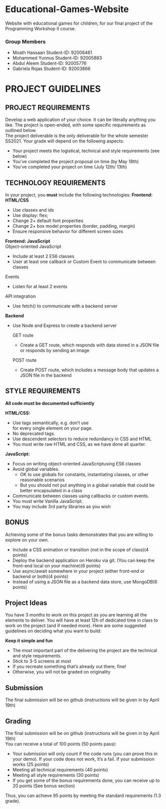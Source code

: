# Educational-Games-Website
Website with educational games for children, for our final project of the Programming Workshop II course. 

### Group Members
- Moath Hassaan Student-ID: 92006461
- Mohammed Yunnus Student-ID: 92005883
- Abdul Aleem Student-ID: 92005776
- Gabriela Rojas Student-ID: 92003866

# PROJECT GUIDELINES 

## PROJECT REQUIREMENTS
Develop a web application of your choice. It can be literally anything you like. The project is open-ended, with some specific requirements as outlined below.<br/> 
The project deliverable is the only deliverable for the whole semester SS2021. Your grade will depend on the following aspects: 
- Your project meets the logistical, technical and style requirements (see below)
- You’ve completed the project proposal on time (by May 18th) 
- You’ve completed your project on time (July 12th/ 13th)

## TECHNOLOGY REQUIREMENTS
In your project, you **must** include the following technologies: 
**Frontend: HTML/CSS**
- Use classes and ids
- Use display: flex;
- Change 2+ default font properties
- Change 2+ box model properties (border, padding, margin) 
- Ensure responsive behavior for different screen sizes

**Frontend: JavaScript**<br/>
Object-oriented JavaScript
- Include at least 2 ES6 classes
- User at least one callback or Custom Event to communicate between classes<br/>

Events
- Listen for at least 2 events<br/>

API integration
- Use fetch() to communicate with a backend server<br/>

**Backend**
- Use Node and Express to create a backend server<br/>

  GET route
    - Create a GET route, which responds with data stored in a JSON file or responds by sending an image<br/>
  
  POST route
    - Create POST route, which includes a message body that updates a JSON file in the backend<br/>

## STYLE REQUIREMENTS
**All code must be documented sufficiently**<br/>

**HTML/CSS:** 
- Use tags semantically, e.g. don’t use <div> for every single element on your page.
- No deprecated tags.
- Use descendent selectors to reduce redundancy in CSS and HTML
- You must write raw HTML and CSS, as we have done all quarter.<br/>
  
**JavaScript:**
- Focus on writing object-oriented JavaScriptusing ES6 classes
- Avoid global variables.
    - OK to use globals for constants, instantiating classes, or other reasonable scenarios
    - But you should not put anything in a global variable that could be better encapsulated in a class
- Communicate between classes using callbacks or custom events.
- You must write Vanilla JavaScript.
- You may include 3rd party libraries as you wish 
  
## BONUS
Achieving some of the bonus tasks demonstrates that you are willing to explore on your own.
- Include a CSS animation or transition (not in the scope of class)(4 points)
- Deploy the backend application on Heroku via git. (You can keep the front-end local on your machine)(6 points)
- Use async/await somewhere in your project (either front-end or backend or both)(4 points)
- Instead of using a JSON file as a backend data store, use MongoDB(6 points)
  
## Project Ideas
You have 3 months to work on this project as you are learning all the elements to deliver. You will have at least 12h of dedicated time in class to work on the project (and if needed more). Here are some suggested guidelines on deciding what you want to build:<br/>

**Keep it simple and fun**
- The most important part of the delivering the project are the technical and style requirements.
- Stick to 3-5 screens at most
- If you recreate something that’s already out there, fine!
- Otherwise, you will not be graded on originality
  
## Submission
The final submission will be on github (instructions will be given in by April 19th)
  
## Grading
The final submission will be on github (instructions will be given in by April 19th)<br/>
You can receive a total of 100 points (50 points pass):
- Your submission will only count if the code runs (you can prove this in your demo). If your code does not work, it’s a fail. If your submission works (25 points)
- Meeting all technical requirements (40 points)
- Meeting all style requirements (30 points)
- If you get some of the bonus requirements done, you can receive up to 20 points (See bonus section)<br/>

Thus, you can achieve 95 points by meeting the standard requirements (1.3 grade).
